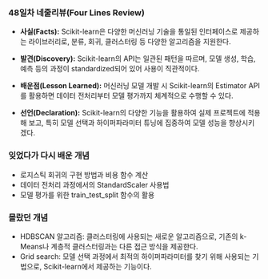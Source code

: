 ### **48일차 네줄리뷰(Four Lines Review)** ###

- **사실(Facts):** Scikit-learn은 다양한 머신러닝 기술을 통일된 인터페이스로 제공하는 라이브러리로, 분류, 회귀, 클러스터링 등 다양한 알고리즘을 지원한다.

- **발견(Discovery):** Scikit-learn의 API는 일관된 패턴을 따르며, 모델 생성, 학습, 예측 등의 과정이 standardized되어 있어 사용이 직관적이다.

- **배운점(Lesson Learned):** 머신러닝 모델 개발 시 Scikit-learn의 Estimator API를 활용하면 데이터 전처리부터 모델 평가까지 체계적으로 수행할 수 있다.

- **선언(Declaration):** Scikit-learn의 다양한 기능을 활용하여 실제 프로젝트에 적용해 보고, 특히 모델 선택과 하이퍼파라미터 튜닝에 집중하여 모델 성능을 향상시키겠다.

### 잊었다가 다시 배운 개념 ###

- 로지스틱 회귀의 구현 방법과 비용 함수 계산
- 데이터 전처리 과정에서의 StandardScaler 사용법
- 모델 평가를 위한 train_test_split 함수의 활용

### 몰랐던 개념 ###

- HDBSCAN 알고리즘: 클러스터링에 사용되는 새로운 알고리즘으로, 기존의 k-Means나 계층적 클러스터링과는 다른 접근 방식을 제공한다.
- Grid search: 모델 선택 과정에서 최적의 하이퍼파라미터를 찾기 위해 사용되는 기법으로, Scikit-learn에서 제공하는 기능이다.
